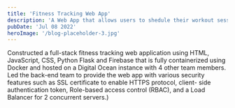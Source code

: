 ```yaml
---
title: 'Fitness Tracking Web App'
description: 'A Web App that allows users to shedule their workout sessions'
pubDate: 'Jul 08 2022'
heroImage: '/blog-placeholder-3.jpg'
---
```


Constructed a full-stack fitness tracking web application using HTML, JavaScript, CSS, Python Flask and Firebase that is fully containerized using Docker and hosted on a Digital Ocean instance with 4 other team members.
Led the back-end team to provide the web app with various security features such as SSL certificate to enable HTTPS protocol, client- side authentication token, Role-based access control (RBAC), and a Load Balancer for 2 concurrent servers.)
